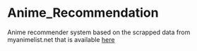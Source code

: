 # Anime_Recommendation

Anime recommender system based on the scrapped data from myanimelist.net that is available <a href="https://www.kaggle.com/hernan4444/anime-recommendation-database-2020">here</a>
